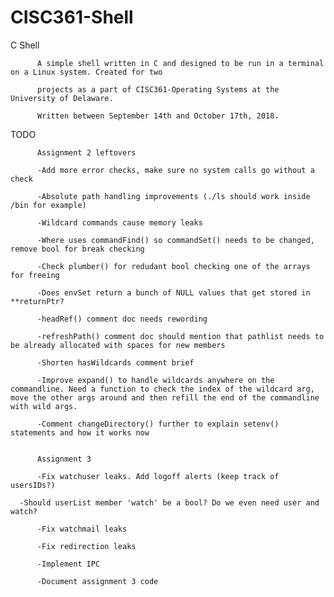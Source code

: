 # CISC361-Shell
C Shell

          A simple shell written in C and designed to be run in a terminal on a Linux system. Created for two   
          
          projects as a part of CISC361-Operating Systems at the University of Delaware.
          
          Written between September 14th and October 17th, 2018.

TODO


          Assignment 2 leftovers

          -Add more error checks, make sure no system calls go without a check

          -Absolute path handling improvements (./ls should work inside /bin for example)

          -Wildcard commands cause memory leaks
          
          -Where uses commandFind() so commandSet() needs to be changed, remove bool for break checking
	  
          -Check plumber() for redudant bool checking one of the arrays for freeing

          -Does envSet return a bunch of NULL values that get stored in **returnPtr?

          -headRef() comment doc needs rewording

          -refreshPath() comment doc should mention that pathlist needs to be already allocated with spaces for new members

          -Shorten hasWildcards comment brief

          -Improve expand() to handle wildcards anywhere on the commandline. Need a function to check the index of the wildcard arg, move the other args around and then refill the end of the commandline with wild args.

          -Comment changeDirectory() further to explain setenv() statements and how it works now


          Assignment 3

          -Fix watchuser leaks. Add logoff alerts (keep track of usersIDs?)
	  
	  -Should userList member 'watch' be a bool? Do we even need user and watch?
	  
          -Fix watchmail leaks
	  
          -Fix redirection leaks

          -Implement IPC

          -Document assignment 3 code
